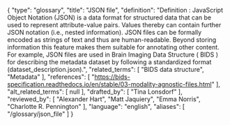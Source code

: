 {
    "type": "glossary",
    "title": "JSON file",
    "definition": "Definition : JavaScript Object Notation (JSON) is a data format for structured data that can be used to represent attribute-value pairs. Values thereby can contain further JSON notation (i.e., nested information). JSON files can be formally encoded as strings of text and thus are human-readable. Beyond storing information this feature makes them suitable for annotating other content. For example, JSON files are used in Brain Imaging Data Structure ( BIDS )  for describing the metadata dataset by following a standardized format (dataset_description.json).",
    "related_terms": [
        "BIDS data structure",
        "Metadata"
    ],
    "references": [
        "https://bids-specification.readthedocs.io/en/stable/03-modality-agnostic-files.html"
    ],
    "alt_related_terms": [
        null
    ],
    "drafted_by": [
        "Tina Lonsdorf"
    ],
    "reviewed_by": [
        "Alexander Hart",
        "Matt Jaquiery",
        "Emma Norris",
        "Charlotte R. Pennington"
    ],
    "language": "english",
    "aliases": [
        "/glossary/json_file"
    ]
}